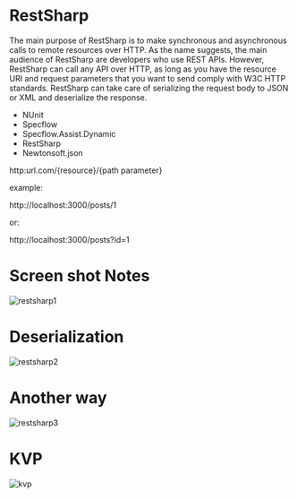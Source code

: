 # RestSharp
The main purpose of RestSharp is to make synchronous and asynchronous calls to remote resources over HTTP. As the name suggests, the main audience of RestSharp are 
developers who use REST APIs. However, RestSharp can call any API over HTTP, as long as you have the resource URI and request parameters that you want to send comply with W3C HTTP standards. RestSharp can take care of serializing the request body to JSON or XML and deserialize the response. 

- NUnit
- Specflow
- Specflow.Assist.Dynamic
- RestSharp
- Newtonsoft.json

http:url.com/{resource}/{path parameter}

example:

http://localhost:3000/posts/1

or:

http://localhost:3000/posts?id=1

# Screen shot Notes
![restsharp1](https://user-images.githubusercontent.com/39177018/52456617-8e22b600-2b23-11e9-99f2-22f19d6fee65.PNG)

# Deserialization
![restsharp2](https://user-images.githubusercontent.com/39177018/52456636-a8f52a80-2b23-11e9-8f48-d7c7b7c4f86b.PNG)

# Another way
![restsharp3](https://user-images.githubusercontent.com/39177018/52456726-202abe80-2b24-11e9-89c5-18ee8be79401.PNG)

# KVP

![kvp](https://user-images.githubusercontent.com/39177018/52456817-aba44f80-2b24-11e9-9e46-6ecef996e1d1.PNG)
